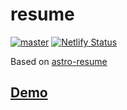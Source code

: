 # resume

[![master](https://github.com/EmaSuriano/resume/actions/workflows/master.yml/badge.svg)](https://github.com/EmaSuriano/resume/actions/workflows/master.yml)
[![Netlify Status](https://api.netlify.com/api/v1/badges/b23bcde8-8598-4300-b7f0-c9b7c760d6f1/deploy-status)](https://app.netlify.com/sites/emasuriano-resume/deploys)

Based on [astro-resume](https://github.com/emaSuriano/astro-resume)

## [Demo](https://resume.emasuriano.com/)
